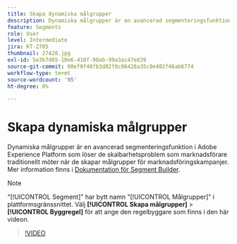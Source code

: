 ```yaml
---
title: Skapa dynamiska målgrupper
description: Dynamiska målgrupper är en avancerad segmenteringsfunktion i Adobe Experience Platform som löser de skalbarhetsproblem som marknadsförare traditionellt möter när de skapar målgrupper för marknadsföringskampanjer.
feature: Segments
role: User
level: Intermediate
jira: KT-2705
thumbnail: 27428.jpg
exl-id: 5e3b7d65-10e6-418f-98ab-99a3ac47e839
source-git-commit: 00ef0f40fb3d82f0c06428a35c0e402f46ab6774
workflow-type: tm+mt
source-wordcount: '95'
ht-degree: 0%

---
```


# Skapa dynamiska målgrupper

Dynamiska målgrupper är en avancerad segmenteringsfunktion i Adobe Experience Platform som löser de skalbarhetsproblem som marknadsförare traditionellt möter när de skapar målgrupper för marknadsföringskampanjer. Mer information finns i [Dokumentation för Segment Builder](https://experienceleague.adobe.com/docs/experience-platform/segmentation/ui/segment-builder.html).

>[!NOTE]
>
> &quot;[!UICONTROL Segment]&quot; har bytt namn &quot;[!UICONTROL Målgrupper]&quot; i plattformsgränssnittet. Välj **[!UICONTROL Skapa målgrupper]** > **[!UICONTROL Byggregel]** för att ange den regelbyggare som finns i den här videon.

>[!VIDEO](https://video.tv.adobe.com/v/27428?learn=on)

